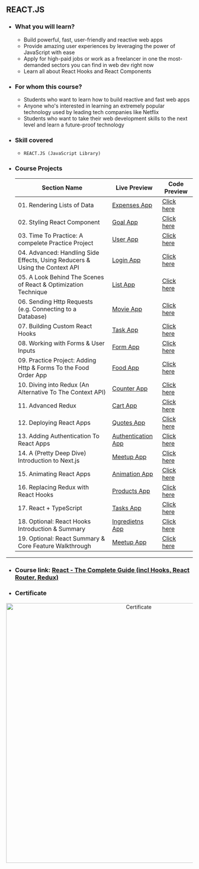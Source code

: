 ## REACT.JS

- ### What you will learn?
  - Build powerful, fast, user-friendly and reactive web apps
  - Provide amazing user experiences by leveraging the power of JavaScript with ease
  - Apply for high-paid jobs or work as a freelancer in one the most-demanded sectors you can find in web dev right now
  - Learn all about React Hooks and React Components
- ### For whom this course?
  - Students who want to learn how to build reactive and fast web apps
  - Anyone who's interested in learning an extremely popular technology used by leading tech companies like Netflix
  - Students who want to take their web development skills to the next level and learn a future-proof technology
- ### Skill covered

  - `REACT.JS (JavaScript Library)`

- ### Course Projects

  | Section Name                                                                | Live Preview                                                     | Code Preview                                                                                                                                   |
  | --------------------------------------------------------------------------- | ---------------------------------------------------------------- | ---------------------------------------------------------------------------------------------------------------------------------------------- |
  | 01. Rendering Lists of Data                                                 | [Expenses App](https://expenses-manager101.netlify.app/)         | [Click here](https://github.com/Youssef1S/Kalbonyan_Elmarsos/tree/main/Udemy/13-React-Js/03-Rendering-Lists-of-Data)                           |
  | 02. Styling React Component                                                 | [Goal App](https://goal-app101.netlify.app/)                     | [Click here](https://github.com/Youssef1S/Kalbonyan_Elmarsos/tree/main/Udemy/13-React-Js/04-React-styling)                                     |
  | 03. Time To Practice: A compelete Practice Project                          | [User App](https://user-app101.netlify.app/)                     | [Click here](https://github.com/Youssef1S/Kalbonyan_Elmarsos/tree/main/Udemy/13-React-Js/05-Time-to-practice)                                  |
  | 04. Advanced: Handling Side Effects, Using Reducers & Using the Context API | [Login App](https://login-app101.netlify.app)                    | [Click here](https://github.com/Youssef1S/Kalbonyan_Elmarsos/tree/main/Udemy/13-React-Js/08-useReducer-and-ContextAPI)                         |
  | 05. A Look Behind The Scenes of React & Optimization Technique              | [List App](https://list-app101.netlify.app/)                     | [Click here](https://github.com/Youssef1S/Kalbonyan_Elmarsos/tree/main/Udemy/13-React-Js/10-React-Behind-the-scenes)                           |
  | 06. Sending Http Requests (e.g. Connecting to a Database)                   | [Movie App](https://movie-app101.netlify.app/)                   | [Click here](https://github.com/Youssef1S/Kalbonyan_Elmarsos/tree/main/Udemy/13-React-Js/12-Sending-Http-Requests)                             |
  | 07. Building Custom React Hooks                                             | [Task App](https://task-app101.netlify.app/)                     | [Click here](https://github.com/Youssef1S/Kalbonyan_Elmarsos/tree/main/Udemy/13-React-Js/13-Building-Custom-Hooks/02-A-more-realistic-example) |
  | 08. Working with Forms & User Inputs                                        | [Form App](https://form-app101.netlify.app/)                     | [Click here](https://github.com/Youssef1S/Kalbonyan_Elmarsos/tree/main/Udemy/13-React-Js/14-Working-with-Forms-and-User-input)                 |
  | 09. Practice Project: Adding Http & Forms To the Food Order App             | [Food App](https://foodapp101.netlify.app/)                      | [Click here](https://github.com/Youssef1S/Kalbonyan_Elmarsos/tree/main/Udemy/13-React-Js/15-Adding-http-and-Forms-to-The-Food-Order-App)       |
  | 10. Diving into Redux (An Alternative To The Context API)                   | [Counter App](https://counter-app101.netlify.app/)               | [Click here](https://github.com/Youssef1S/Kalbonyan_Elmarsos/tree/main/Udemy/13-React-Js/16-Exploring-The-Core-Redux-Concepts)                 |
  | 11. Advanced Redux                                                          | [Cart App](https://cart-app101.netlify.app/)                     | [Click here](https://github.com/Youssef1S/Kalbonyan_Elmarsos/tree/main/Udemy/13-React-Js/17-Advanced-Redux)                                    |
  | 12. Deploying React Apps                                                    | [Quotes App](https://react-auth-6706b.web.app/quotes)            | [Click here](https://github.com/Youssef1S/Kalbonyan_Elmarsos/tree/main/Udemy/13-React-Js/19-Deploying-React-Apps)                              |
  | 13. Adding Authentication To React Apps                                     | [Authentication App](https://authentication-app101.netlify.app/) | [Click here](https://github.com/Youssef1S/Kalbonyan_Elmarsos/tree/main/Udemy/13-React-Js/20-Adding-Authentication-To-React-Apps)               |
  | 14. A (Pretty Deep Dive) Introduction to Next.js                            | [Meetup App](https://meetupapp101.vercel.app/)                   | [Click here](https://github.com/Youssef1S/Kalbonyan_Elmarsos/tree/main/Udemy/13-React-Js/21-An-Introduction-to-Next.js/02-meet-up-app)         |
  | 15. Animating React Apps                                                    | [Animation App](https://animation-app101.netlify.app)            | [Click here](https://github.com/Youssef1S/Kalbonyan_Elmarsos/tree/main/Udemy/13-React-Js/22-Animating-React-Apps)                              |
  | 16. Replacing Redux with React Hooks                                        | [Products App](https://products-app101.netlify.app/)             | [Click here](https://github.com/Youssef1S/Kalbonyan_Elmarsos/tree/main/Udemy/13-React-Js/23-Replacing-Redux-with-React-Hooks)                  |
  | 17. React + TypeScript                                                      | [Tasks App](https://tasks-app101.netlify.app/)                   | [Click here](https://github.com/Youssef1S/Kalbonyan_Elmarsos/tree/main/Udemy/13-React-Js/25-React-TypeScript/02-react-with-typescript)         |
  | 18. Optional: React Hooks Introduction & Summary                            | [Ingredietns App](https://ingredients-app101.netlify.app/)       | [Click here](/Udemy/13-React-Js/26-React-Hooks)                                                                                                |
  | 19. Optional: React Summary & Core Feature Walkthrough                      | [Meetup App](https://meetup-app101.netlify.app/)                 | [Click here](/Udemy/13-React-Js/27-React-Summary)                                                                                              |

---

- ### Course link: [React - The Complete Guide (incl Hooks, React Router, Redux)](https://www.udemy.com/course/react-the-complete-guide-incl-redux/)

- ### Certificate

<div align="center">
  <img src="https://udemy-certificate.s3.amazonaws.com/image/UC-011174c9-ca88-4a33-9918-fc27d61ba379.jpg?v=1660953286000" alt="Certificate" width="700px" />
</div>
